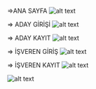 =>ANA SAYFA 
![alt text](https://res.cloudinary.com/dd4d48hwn/image/upload/v1671393025/kariyernetanasayfa_-_React_App_-_localhost_gmqqoc.png)

=> ADAY GİRİŞİ
![alt text](https://res.cloudinary.com/dd4d48hwn/image/upload/v1671393024/kariyernetgirisyap_-_React_App_-_localhost_iutsje.png)

=> ADAY KAYIT 
![alt text](https://res.cloudinary.com/dd4d48hwn/image/upload/v1671393026/kariyer.net%C3%BCyeol_-_React_App_-_localhost_n4hmvg.png)

=> İŞVEREN GİRİŞ
![alt text](https://res.cloudinary.com/dd4d48hwn/image/upload/v1672984268/i%C5%9Fverengiris_izkk2n.png)

=> İŞVEREN KAYIT
![alt text](https://res.cloudinary.com/dd4d48hwn/image/upload/v1672984268/isveren_kay%C4%B1t_ojgcpo.png)

![alt text](https://res.cloudinary.com/dd4d48hwn/image/upload/v1673949311/chrome-capture-2023-0-11_f2vnmk.gif)
